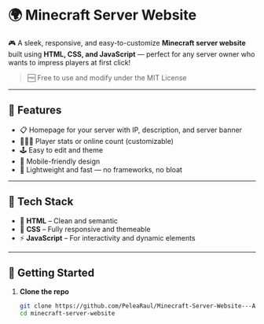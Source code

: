 # 🌍 Minecraft Server Website

🎮 A sleek, responsive, and easy-to-customize **Minecraft server website** built using **HTML, CSS, and JavaScript** — perfect for any server owner who wants to impress players at first click!

> 🆓 Free to use and modify under the MIT License

---

## 🌟 Features

- 📋 Homepage for your server with IP, description, and server banner  
- 🧑‍🤝‍🧑 Player stats or online count (customizable)  
- 🕹️ Easy to edit and theme  
- 📱 Mobile-friendly design  
- 🚀 Lightweight and fast — no frameworks, no bloat  

---

## 🔧 Tech Stack

- 🧱 **HTML** – Clean and semantic  
- 🎨 **CSS** – Fully responsive and themeable  
- ⚡ **JavaScript** – For interactivity and dynamic elements  

---

## 🚀 Getting Started

1. **Clone the repo**  
   ```bash
   git clone https://github.com/PeleaRaul/Minecraft-Server-Website---Anarchymc.Ro.git
   cd minecraft-server-website

